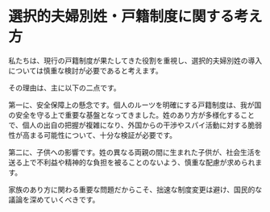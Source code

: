 # 選択的夫婦別姓・戸籍制度に関する考え方

私たちは、現行の戸籍制度が果たしてきた役割を重視し、選択的夫婦別姓の導入については慎重な検討が必要であると考えます。

その理由は、主に以下の二点です。

第一に、安全保障上の懸念です。個人のルーツを明確にする戸籍制度は、我が国の安全を守る上で重要な基盤となってきました。姓のあり方が多様化することで、個人の出自の把握が複雑になり、外国からの干渉やスパイ活動に対する脆弱性が高まる可能性について、十分な検証が必要です。

第二に、子供への影響です。姓の異なる両親の間に生まれた子供が、社会生活を送る上で不利益や精神的な負担を被ることのないよう、慎重な配慮が求められます。

家族のあり方に関わる重要な問題だからこそ、拙速な制度変更は避け、国民的な議論を深めていくべきです。